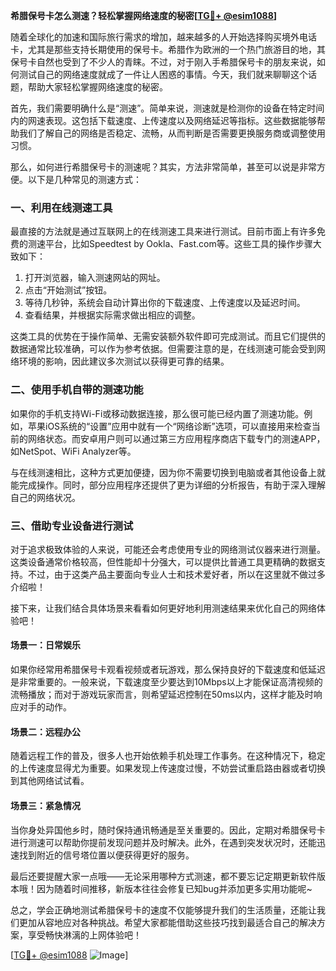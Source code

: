 **希腊保号卡怎么测速？轻松掌握网络速度的秘密[[TG💪+ @esim1088](https://t.me/s/esim1088)]**

随着全球化的加速和国际旅行需求的增加，越来越多的人开始选择购买境外电话卡，尤其是那些支持长期使用的保号卡。希腊作为欧洲的一个热门旅游目的地，其保号卡自然也受到了不少人的青睐。不过，对于刚入手希腊保号卡的朋友来说，如何测试自己的网络速度就成了一件让人困惑的事情。今天，我们就来聊聊这个话题，帮助大家轻松掌握网络速度的秘密。

首先，我们需要明确什么是“测速”。简单来说，测速就是检测你的设备在特定时间内的网速表现。这包括下载速度、上传速度以及网络延迟等指标。这些数据能够帮助我们了解自己的网络是否稳定、流畅，从而判断是否需要更换服务商或调整使用习惯。

那么，如何进行希腊保号卡的测速呢？其实，方法非常简单，甚至可以说是非常方便。以下是几种常见的测速方式：

### 一、利用在线测速工具

最直接的方法就是通过互联网上的在线测速工具来进行测试。目前市面上有许多免费的测速平台，比如Speedtest by Ookla、Fast.com等。这些工具的操作步骤大致如下：

1. 打开浏览器，输入测速网站的网址。
2. 点击“开始测试”按钮。
3. 等待几秒钟，系统会自动计算出你的下载速度、上传速度以及延迟时间。
4. 查看结果，并根据实际需求做出相应的调整。

这类工具的优势在于操作简单、无需安装额外软件即可完成测试。而且它们提供的数据通常比较准确，可以作为参考依据。但需要注意的是，在线测速可能会受到网络环境的影响，因此建议多次测试以获得更可靠的结果。

### 二、使用手机自带的测速功能

如果你的手机支持Wi-Fi或移动数据连接，那么很可能已经内置了测速功能。例如，苹果iOS系统的“设置”应用中就有一个“网络诊断”选项，可以直接用来检查当前的网络状态。而安卓用户则可以通过第三方应用程序商店下载专门的测速APP，如NetSpot、WiFi Analyzer等。

与在线测速相比，这种方式更加便捷，因为你不需要切换到电脑或者其他设备上就能完成操作。同时，部分应用程序还提供了更为详细的分析报告，有助于深入理解自己的网络状况。

### 三、借助专业设备进行测试

对于追求极致体验的人来说，可能还会考虑使用专业的网络测试仪器来进行测量。这类设备通常价格较高，但性能却十分强大，可以提供比普通工具更精确的数据支持。不过，由于这类产品主要面向专业人士和技术爱好者，所以在这里就不做过多介绍啦！

接下来，让我们结合具体场景来看看如何更好地利用测速结果来优化自己的网络体验吧！

#### 场景一：日常娱乐

如果你经常用希腊保号卡观看视频或者玩游戏，那么保持良好的下载速度和低延迟是非常重要的。一般来说，下载速度至少要达到10Mbps以上才能保证高清视频的流畅播放；而对于游戏玩家而言，则希望延迟控制在50ms以内，这样才能及时响应对手的动作。

#### 场景二：远程办公

随着远程工作的普及，很多人也开始依赖手机处理工作事务。在这种情况下，稳定的上传速度显得尤为重要。如果发现上传速度过慢，不妨尝试重启路由器或者切换到其他网络试试看。

#### 场景三：紧急情况

当你身处异国他乡时，随时保持通讯畅通是至关重要的。因此，定期对希腊保号卡进行测速可以帮助你提前发现问题并及时解决。此外，在遇到突发状况时，还能迅速找到附近的信号塔位置以便获得更好的服务。

最后还要提醒大家一点哦——无论采用哪种方式测速，都不要忘记定期更新软件版本哦！因为随着时间推移，新版本往往会修复已知bug并添加更多实用功能呢~

总之，学会正确地测试希腊保号卡的速度不仅能够提升我们的生活质量，还能让我们更加从容地应对各种挑战。希望大家都能借助这些技巧找到最适合自己的解决方案，享受畅快淋漓的上网体验吧！

[[TG💪+ @esim1088](https://t.me/s/esim1088) ![Image](https://i.postimg.cc/4NQfJmqS/Snipaste-2025-05-13-00-14-12.png)]